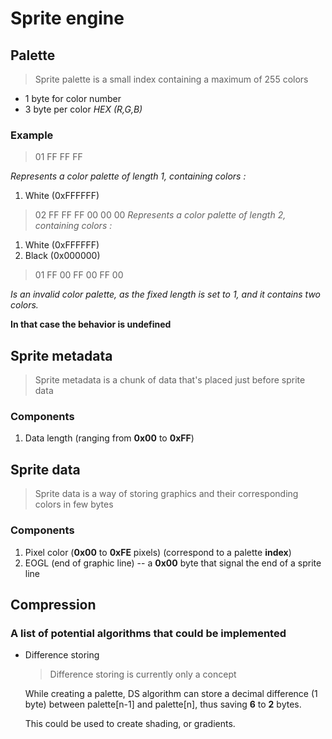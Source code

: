 # Sprite engine

## Palette

> Sprite palette is a small index containing a maximum of 255 colors
- 1 byte for color number
- 3 byte per color *HEX (R,G,B)*

### Example
> 01 FF FF FF

*Represents a color palette of length 1, containing colors :*
1) White (0xFFFFFF)
> 02 FF FF FF 00 00 00
*Represents a color palette of length 2, containing colors :*
1) White (0xFFFFFF)
2) Black (0x000000)
> 01 FF 00 FF 00 FF 00

*Is an invalid color palette, as the fixed length is set to 1, and it contains two colors.*

**In that case the behavior is undefined**

## Sprite metadata

> Sprite metadata is a chunk of data that's placed just before sprite data

### Components
1) Data length (ranging from **0x00** to **0xFF**)

## Sprite data

> Sprite data is a way of storing graphics and their corresponding colors in few bytes

### Components

1) Pixel color (**0x00** to **0xFE** pixels) (correspond to a palette **index**)
2) EOGL (end of graphic line) -- a **0x00** byte that signal the end of a sprite line

## Compression

### A list of potential algorithms that could be implemented

- Difference storing

    > Difference storing is currently only a concept

    While creating a palette, DS algorithm can store a decimal difference (1 byte) between palette[n-1] and palette[n], thus saving **6** to **2** bytes.

    This could be used to create shading, or gradients.

